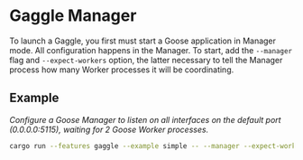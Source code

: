 # Gaggle Manager

To launch a Gaggle, you first must start a Goose application in Manager mode. All configuration happens in the Manager. To start, add the `--manager` flag and `--expect-workers` option, the latter necessary to tell the Manager process how many Worker processes it will be coordinating.

## Example

_Configure a Goose Manager to listen on all interfaces on the default port (0.0.0.0:5115), waiting for 2 Goose Worker processes._

```bash
cargo run --features gaggle --example simple -- --manager --expect-workers 2 --host http://local.dev/
```